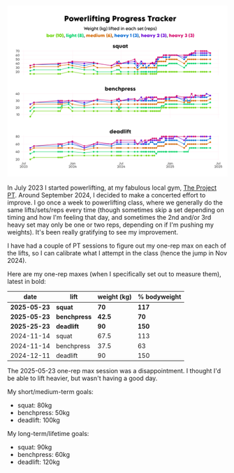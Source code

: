 ![](powerlifting_plot.png)

In July 2023 I started powerlifting, at my fabulous local gym, [The Project PT](https://www.theprojectpt.com). 
Around September 2024, I decided to make a concerted effort to improve.
I go once a week to powerlifting class, where we generally do the same lifts/sets/reps every time (though sometimes skip a set depending on timing and how I'm feeling that day, and sometimes the 2nd and/or 3rd heavy set may only be one or two reps, depending on if I'm pushing my weights).
It's been really gratifying to see my improvement.

I have had a couple of PT sessions to figure out my one-rep max on each of the lifts,
so I can calibrate what I attempt in the class (hence the jump in Nov 2024).

Here are my one-rep maxes (when I specifically set out to measure them), latest in bold:

| date       | lift       | weight (kg) | % bodyweight |
|------------|------------|-------------|--------------|
| **2025-05-23** | **squat**      | **70**          | **117**          |
| **2025-05-23** | **benchpress** | **42.5**     | **70**           |
| **2025-25-23** | **deadlift**   | **90**          | **150**          |
| 2024-11-14 | squat      | 67.5        | 113          |
| 2024-11-14 | benchpress | 37.5        | 63           |
| 2024-12-11 | deadlift   | 90          | 150          |

The 2025-05-23 one-rep max session was a disappointment. 
I thought I'd be able to lift heavier, but wasn't having a good day.

My short/medium-term goals:

- squat: 80kg
- benchpress: 50kg
- deadlift: 100kg

My long-term/lifetime goals:

- squat: 90kg
- benchpress: 60kg
- deadlift: 120kg

